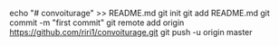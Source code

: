 echo "# convoiturage" >> README.md
git init
git add README.md
git commit -m "first commit"
git remote add origin https://github.com/riri1/convoiturage.git
git push -u origin master
